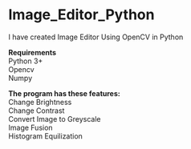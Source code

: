 # Image_Editor_Python
I have created Image Editor Using OpenCV in Python<br/>

<b>Requirements</b><br/>
Python 3+<br/>
Opencv<br/>
Numpy<br/>

<b>The program has these features:</b><br/>
Change Brightness<br/>
Change Contrast<br/>
Convert Image to Greyscale<br/>
Image Fusion<br/>
Histogram Equilization
